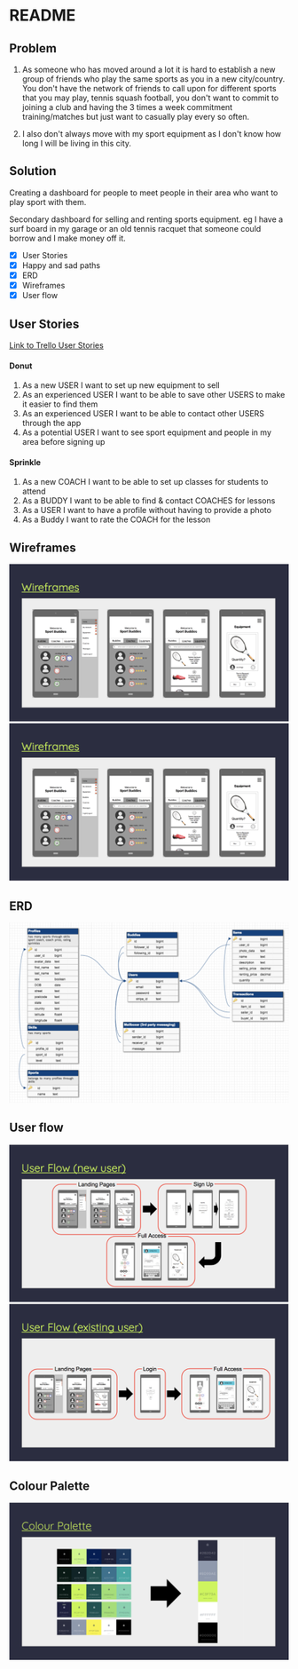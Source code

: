 # README

## Problem
1. As someone who has moved around a lot it is hard to establish a new group of friends who play the same sports as you in a new city/country. You don't have the network of friends to call upon for different sports that you may play, tennis squash football, you don't want to commit to joining a club and having the 3 times a week commitment training/matches but just want to casually play every so often.

2. I also don't always move with my sport equipment as I don't know how long I will be living in this city.

## Solution
Creating a dashboard for people to meet people in their area who want to play sport with them.

Secondary dashboard for selling and renting sports equipment.
eg I have a surf board in my garage or an old tennis racquet that someone could borrow and I make money off it.

- [x] User Stories
- [x] Happy and sad paths
- [x] ERD
- [x] Wireframes
- [x] User flow

## User Stories
[Link to Trello User Stories](https://trello.com/b/pndMIfVo/term-2-two-sided-market-place)

#### Donut
1. As a new USER I want to set up new equipment to sell
2. As an experienced USER I want to be able to save other USERS to make it easier to find them
3. As an experienced USER I want to be able to contact other USERS through the app
4. As a potential USER I want to see sport equipment and people in my area before signing up

#### Sprinkle
1. As a new COACH I want to be able to set up classes for students to attend
2. As a BUDDY I want to be able to find & contact COACHES for lessons
3. As a USER I want to have a profile without having to provide a photo
4. As a Buddy I want to rate the COACH for the lesson

## Wireframes
![Wireframes](/docs/img/wireframe1.png)
![Wireframes](/docs/img/wireframe1.png)

## ERD
![Final ERD](/docs/img/ERD.png)

## User flow
![New User](/docs/img/Userflow1.png)
![Existing User](/docs/img/Userflow2.png)

## Colour Palette
![colours](/docs/img/Colour_Palette.png)
